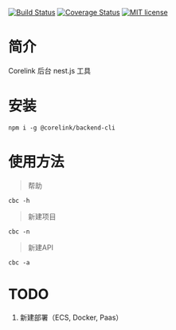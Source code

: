[![Build Status](https://travis-ci.org/corelink-shenzhen/backend-cli.svg?branch=master)](https://travis-ci.org/corelink-shenzhen/backend-cli.svg?branch=master)
[![Coverage Status](https://coveralls.io/repos/github/corelink-shenzhen/backend-cli/badge.svg?branch=master)](https://coveralls.io/github/corelink-shenzhen/backend-cli?branch=master)
[![MIT license](http://img.shields.io/badge/license-MIT-brightgreen.svg)](http://opensource.org/licenses/MIT)

# 简介
Corelink 后台 nest.js 工具

# 安装
```
npm i -g @corelink/backend-cli
```

# 使用方法

> 帮助
```
cbc -h
```

> 新建项目
```
cbc -n
```

> 新建API

```
cbc -a
```

# TODO
1. 新建部署（ECS, Docker, Paas）